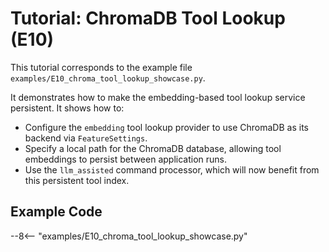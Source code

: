 # Tutorial: ChromaDB Tool Lookup (E10)

This tutorial corresponds to the example file `examples/E10_chroma_tool_lookup_showcase.py`.

It demonstrates how to make the embedding-based tool lookup service persistent. It shows how to:
- Configure the `embedding` tool lookup provider to use ChromaDB as its backend via `FeatureSettings`.
- Specify a local path for the ChromaDB database, allowing tool embeddings to persist between application runs.
- Use the `llm_assisted` command processor, which will now benefit from this persistent tool index.

## Example Code

--8<-- "examples/E10_chroma_tool_lookup_showcase.py"
